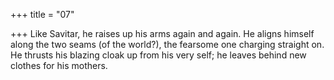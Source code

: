 +++
title = "07"

+++
Like Savitar, he raises up his arms again and again. He aligns himself along  the two seams (of the world?), the fearsome one charging straight on.  
He thrusts his blazing cloak up from his very self; he leaves behind new  clothes for his mothers.  